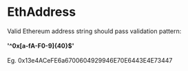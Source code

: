 # EthAddress

Valid Ethereum address string should pass validation pattern:<br><br><strong>'^0x[a-fA-F0-9]{40}$'</strong><br><br> Eg. 0x13e4ACeFE6a6700604929946E70E6443E4E73447
